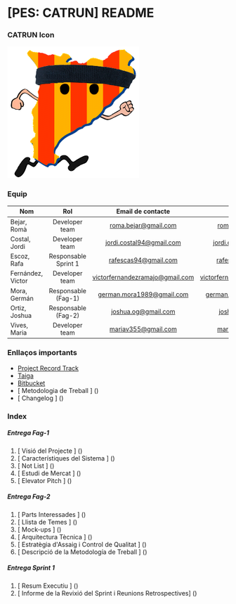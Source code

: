 # [PES: CATRUN] README #

### CATRUN Icon ####

![icon](./documentation/Images/catrun-icon.png)

### Equip ###

| Nom | Rol | Email de contacte | Gdrive | Taiga | Bitbucket |
| --- |:---:|:-----------------:|:------:|:-----:|:---------:|
| Bejar, Romà | Developer team | roma.bejar@gmail.com | roma.bejar@gmail.com | roma.bejar@gmail.com | roma.bejar@gmail.com |
| Costal, Jordi | Developer team | jordi.costal94@gmail.com | jordi.costal94@gmail.com | jordi.costal94@gmail.com | jordi.costal94@gmail.com |
| Escoz, Rafa | Responsable Sprint 1 | rafescas94@gmail.com | rafescas94@gmail.com | rafescas94@gmail.com | rafescas94@gmail.com |
| Fernández, Victor | Developer team | victorfernandezramajo@gmail.com | victorfernandezramajo@gmail.com | victorfernandezramajo@gmail.com | victorfernandezramajo@gmail.com |
| Mora, Germán | Responsable (Fag-1) | german.mora1989@gmail.com | german.mora1989@gmail.com | edum_17@hotmail.com |  edum_17@hotmail.com |
| Ortiz, Joshua | Responsable (Fag-2) | joshua.og@gmail.com | joshua.og@gmail.com | joshua.og@gmail.com | joshua.og@gmail.com |
| Vives, Maria | Developer team | mariav355@gmail.com | mariav355@gmail.com | mariav355@gmail.com | mariav355@gmail.com |

### Enllaços importants ###

- [ Project Record Track ](https://docs.google.com/spreadsheets/d/1GEikL9t-79Y3tkhd6CoQjhBESNEL-w3dqfzCU6kQ3Kk/edit?usp=sharing)
- [ Taiga ](https://tree.taiga.io/project/edum17-pes/)
- [ Bitbucket ](https://bitbucket.org/rafescas/pes-catrun-repository)
- [ Metodologia de Treball ] ()
- [ Changelog ] ()

### Index ###

##### Entrega Fag-1 #####

1. [ Visió del Projecte ] ()
2. [ Característiques del Sistema ] ()
3. [ Not List ] ()
4. [ Estudi de Mercat ] ()
5. [ Elevator Pitch ] ()

##### Entrega Fag-2 #####

1. [ Parts Interessades ] ()
2. [ Llista de Temes ] ()
3. [ Mock-ups ] ()
4. [ Arquitectura Tècnica ] ()
5. [ Estratègia d'Assaig i Control de Qualitat ] ()
6. [ Descripció de la Metodología de Treball ] ()

##### Entrega Sprint 1 #####

1. [ Resum Executiu ] ()
2. [ Informe de la Revixió del Sprint i Reunions Retrospectives] ()